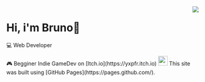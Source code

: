 <img align="right" src="https://github-readme-stats.vercel.app/api/top-langs/?username=brunopstephan&theme=dracula">
<h1 align="left">Hi, i'm Bruno👋</h1>
<p align="left">💻 Web Developer</p>
🎮 Begginer Indie GameDev on [Itch.io](https://yxpfr.itch.io)
<img width="25px" src="https://static.itch.io/images/itchio-textless-black.svg"> 
This site was built using [GitHub Pages](https://pages.github.com/).



